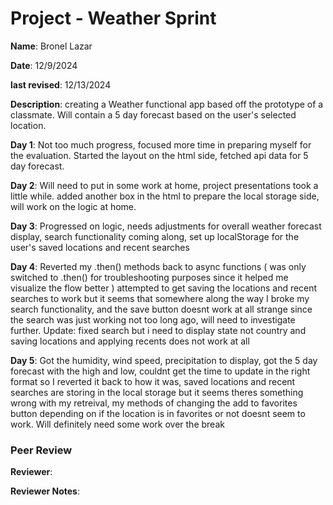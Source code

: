 #   Project - Weather Sprint

**Name**: Bronel Lazar

**Date**: 12/9/2024

**last revised**: 12/13/2024

**Description**: creating a Weather functional app based off the prototype of a classmate. Will contain a 5 day forecast based on the user's selected location.

**Day 1**: Not too much progress, focused more time in preparing myself for the evaluation. Started the layout on the html side, fetched api data for 5 day forecast.

**Day 2**: Will need to put in some work at home, project presentations took a little while. added another box in the html to prepare the local storage side, will work on the logic at home.

**Day 3**: Progressed on logic, needs adjustments for overall weather forecast display, search functionality coming along, set up localStorage for the user's saved locations and recent searches

**Day 4**: Reverted my .then() methods back to async functions ( was only switched to .then() for troubleshooting purposes since it helped me visualize the flow better ) attempted to get saving the locations and recent searches to work but it seems that somewhere along the way I broke my search functionality, and the save button doesnt work at all strange since the search was just working not too long ago, will need to investigate further. Update: fixed search but i need to display state not country and saving locations and applying recents does not work at all

**Day 5**: Got the humidity, wind speed, precipitation to display, got the 5 day forecast with the high and low, couldnt get the time to update in the right format so I reverted it back to how it was, saved locations and recent searches are storing in the local storage but it seems theres something wrong with my retreival, my methods of changing the add to favorites button depending on if the location is in favorites or not doesnt seem to work. Will definitely need some work over the break

### Peer Review

**Reviewer**: 


**Reviewer Notes**: 
